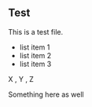 ## Test

This is a test file. 

+ list item 1
+ list item 2
+ list item 3



X , Y , Z 


Something here as well
